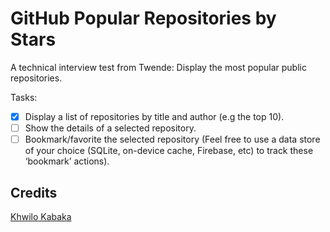 # GitHub Popular Repositories by Stars

A technical interview test from Twende: Display the most popular public repositories.

Tasks:

- [x] Display a list of repositories by title and author (e.g the top 10).
- [ ] Show the details of a selected repository.
- [ ] Bookmark/favorite the selected repository (Feel free to use a data store of your choice (SQLite, on-device cache, Firebase, etc) to track these ‘bookmark’ actions).

## Credits

[Khwilo Kabaka](https://github.com/khwilo)
